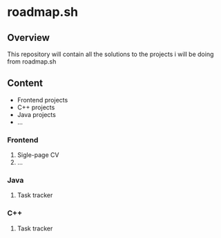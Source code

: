 # roadmap.sh

## Overview
This repository will contain all the solutions to the projects i will be doing from roadmap.sh

## Content
-   Frontend projects
-   C++ projects
-   Java projects
-   ...

### Frontend
1.   Sigle-page CV
2.   ...

### Java
1.  Task tracker

### C++
1.  Task tracker
